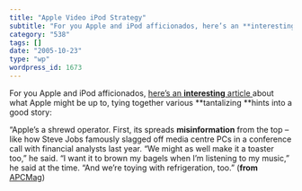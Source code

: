 ```yaml
---
title: "Apple Video iPod Strategy"
subtitle: "For you Apple and iPod afficionados, here’s an **interesting** article"
category: "538"
tags: []
date: "2005-10-23"
type: "wp"
wordpress_id: 1673
---
```

For you Apple and iPod afficionados, [here’s an **interesting** article ](http://www.apcmag.com/apc/v3.nsf/dir/ipodvideo)about what Apple might be up to, tying together various **tantalizing **hints into a good story:

> 

“Apple’s a shrewd operator. First, its spreads **misinformation** from the top – like how Steve Jobs famously slagged off media centre PCs in a conference call with financial analysts last year. “We might as well make it a toaster too,” he said. “I want it to brown my bagels when I’m listening to my music,” he said at the time. “And we’re toying with refrigeration, too.” (**from** [APCMag](http://www.apcmag.com/apc/v3.nsf/dir/ipodvideo))
